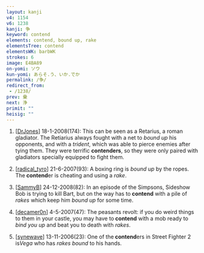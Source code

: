 ```yaml
---
layout: kanji
v4: 1154
v6: 1238
kanji: 争
keyword: contend
elements: contend, bound up, rake
elementsTree: contend
elementsWK: barbWK
strokes: 6
image: E4BA89
on-yomi: ソウ
kun-yomi: あらそ.う、いか.でか
permalink: /争/
redirect_from:
 - /1238/
prev: 彙
next: 浄
primit: ""
heisig: ""
---
```


1) [<a href="http://kanji.koohii.com/profile/DrJones">DrJones</a>] 18-1-2008(174): This can be seen as a Retarius, a roman gladiator. The Retiarius always fought with a net to <em>bound up</em> his opponents, and with a <em>trident</em>, which was able to pierce enemies after tying them. They were terrific <strong>contenders</strong>, so they were only paired with gladiators specially equipped to fight them.

2) [<a href="http://kanji.koohii.com/profile/radical_tyro">radical_tyro</a>] 21-6-2007(93): A boxing ring is <em>bound up</em> by the ropes. The<strong> contend</strong>er is cheating and using a <em>rake</em>.

3) [<a href="http://kanji.koohii.com/profile/SammyB">SammyB</a>] 24-12-2008(82): In an episode of the Simpsons, Sideshow Bob is trying to kill Bart, but on the way has to<strong> contend</strong> with a pile of <em>rakes</em> which keep him <em>bound up</em> for some time.

4) [<a href="http://kanji.koohii.com/profile/decamer0n">decamer0n</a>] 4-5-2007(47): The peasants revolt: if you do weird things to them in your castle, you may have to<strong> contend</strong> with a mob ready to <em>bind you up</em> and beat you to death with <em>rakes</em>.

5) [<a href="http://kanji.koohii.com/profile/synewave">synewave</a>] 13-11-2006(23): One of the<strong> contend</strong>ers in Street Fighter 2 is<em>Vega</em> who has <em>rakes bound</em> to his hands.

